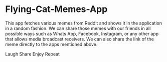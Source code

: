 # Flying-Cat-Memes-App

This app fetches various memes from Reddit and shows it in the application in a random fashion. 
We can share those memes with our friends in all possible ways such as Whats App, Facebook, Instagram, or any other app that allows media broadcast receivers.
We can also share the link of the meme directly to the apps mentioned above.

Laugh Share Enjoy Repeat
